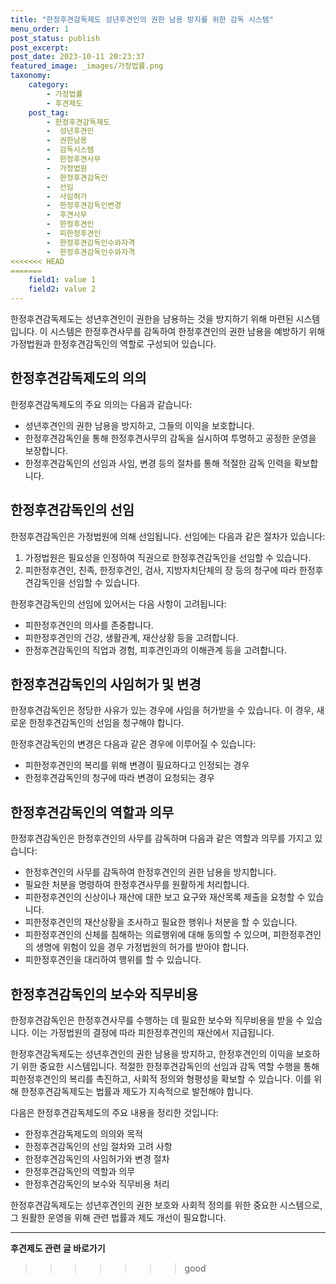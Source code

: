 ```yaml
---
title: "한정후견감독제도 성년후견인의 권한 남용 방지를 위한 감독 시스템"
menu_order: 1
post_status: publish
post_excerpt: 
post_date: 2023-10-11 20:23:37
featured_image: _images/가정법률.png
taxonomy:
    category:
        - 가정법률
        - 후견제도
    post_tag:
        - 한정후견감독제도
        -  성년후견인
        -  권한남용
        -  감독시스템
        -  한정후견사무
        -  가정법원
        -  한정후견감독인
        -  선임
        -  사임허가
        -  한정후견감독인변경
        -  후견사무
        -  한정후견인
        -  피한정후견인
        -  한정후견감독인수와자격
        -  한정후견감독인수와자격
<<<<<<< HEAD
=======
    field1: value 1
    field2: value 2
---
```



한정후견감독제도는 성년후견인이 권한을 남용하는 것을 방지하기 위해 마련된 시스템입니다. 이 시스템은 한정후견사무를 감독하여 한정후견인의 권한 남용을 예방하기 위해 가정법원과 한정후견감독인의 역할로 구성되어 있습니다.

## 한정후견감독제도의 의의
한정후견감독제도의 주요 의의는 다음과 같습니다:
- 성년후견인의 권한 남용을 방지하고, 그들의 이익을 보호합니다.
- 한정후견감독인을 통해 한정후견사무의 감독을 실시하여 투명하고 공정한 운영을 보장합니다.
- 한정후견감독인의 선임과 사임, 변경 등의 절차를 통해 적절한 감독 인력을 확보합니다.

## 한정후견감독인의 선임
한정후견감독인은 가정법원에 의해 선임됩니다. 선임에는 다음과 같은 절차가 있습니다:
1. 가정법원은 필요성을 인정하여 직권으로 한정후견감독인을 선임할 수 있습니다.
2. 피한정후견인, 친족, 한정후견인, 검사, 지방자치단체의 장 등의 청구에 따라 한정후견감독인을 선임할 수 있습니다.

한정후견감독인의 선임에 있어서는 다음 사항이 고려됩니다:
- 피한정후견인의 의사를 존중합니다.
- 피한정후견인의 건강, 생활관계, 재산상황 등을 고려합니다.
- 한정후견감독인의 직업과 경험, 피후견인과의 이해관계 등을 고려합니다.

## 한정후견감독인의 사임허가 및 변경
한정후견감독인은 정당한 사유가 있는 경우에 사임을 허가받을 수 있습니다. 이 경우, 새로운 한정후견감독인의 선임을 청구해야 합니다.

한정후견감독인의 변경은 다음과 같은 경우에 이루어질 수 있습니다:
- 피한정후견인의 복리를 위해 변경이 필요하다고 인정되는 경우
- 한정후견감독인의 청구에 따라 변경이 요청되는 경우

## 한정후견감독인의 역할과 의무
한정후견감독인은 한정후견인의 사무를 감독하며 다음과 같은 역할과 의무를 가지고 있습니다:
- 한정후견인의 사무를 감독하여 한정후견인의 권한 남용을 방지합니다.
- 필요한 처분을 명령하여 한정후견사무를 원활하게 처리합니다.
- 피한정후견인의 신상이나 재산에 대한 보고 요구와 재산목록 제출을 요청할 수 있습니다.
- 피한정후견인의 재산상황을 조사하고 필요한 행위나 처분을 할 수 있습니다.
- 피한정후견인의 신체를 침해하는 의료행위에 대해 동의할 수 있으며, 피한정후견인의 생명에 위험이 있을 경우 가정법원의 허가를 받아야 합니다.
- 피한정후견인을 대리하여 행위를 할 수 있습니다.

## 한정후견감독인의 보수와 직무비용
한정후견감독인은 한정후견사무를 수행하는 데 필요한 보수와 직무비용을 받을 수 있습니다. 이는 가정법원의 결정에 따라 피한정후견인의 재산에서 지급됩니다.

한정후견감독제도는 성년후견인의 권한 남용을 방지하고, 한정후견인의 이익을 보호하기 위한 중요한 시스템입니다. 적절한 한정후견감독인의 선임과 감독 역할 수행을 통해 피한정후견인의 복리를 촉진하고, 사회적 정의와 형평성을 확보할 수 있습니다. 이를 위해 한정후견감독제도는 법률과 제도가 지속적으로 발전해야 합니다.

다음은 한정후견감독제도의 주요 내용을 정리한 것입니다:

- 한정후견감독제도의 의의와 목적
- 한정후견감독인의 선임 절차와 고려 사항
- 한정후견감독인의 사임허가와 변경 절차
- 한정후견감독인의 역할과 의무
- 한정후견감독인의 보수와 직무비용 처리

한정후견감독제도는 성년후견인의 권한 보호와 사회적 정의를 위한 중요한 시스템으로, 그 원활한 운영을 위해 관련 법률과 제도 개선이 필요합니다.



<!-- wp:separator -->
<hr class="wp-block-separator has-alpha-channel-opacity"/>
<!-- /wp:separator -->

<!-- wp:group {"backgroundColor":"base","layout":{"type":"constrained"}} -->
<div class="wp-block-group has-base-background-color has-background"><!-- wp:paragraph {"align":"center","fontSize":"large"} -->
<p class="has-text-align-center has-large-font-size"><strong>후견제도 관련 글 바로가기</strong></p>
<!-- /wp:paragraph -->


<!-- wp:latest-posts
{"categories":[{"id":1980,"count":19,"description":"","link":"https://uknowlaw.com/category/%ed%9b%84%ea%b2%ac%ec%a0%9c%eb%8f%84/","name":"후견제도","slug":"후견제도","taxonomy":"category","parent":0,"meta":[],"_links":{"self":[{"href":"https://uknowlaw.com/wp-json/wp/v2/categories/1980"}],"collection":[{"href":"https://uknowlaw.com/wp-json/wp/v2/categories"}],"about":[{"href":"https://uknowlaw.com/wp-json/wp/v2/taxonomies/category"}],"wp:post_type":[{"href":"https://uknowlaw.com/wp-json/wp/v2/posts?categories=1980"}],"curies":[{"name":"wp","href":"https://api.w.org/{rel}","templated":true}]}}],"postsToShow":100,"excerptLength":28,"postLayout":"grid","columns":2,"featuredImageAlign":"left","featuredImageSizeSlug":"large","fontSize":"medium"} /--></div>
<!-- /wp:group -->
>>>>>>> good
